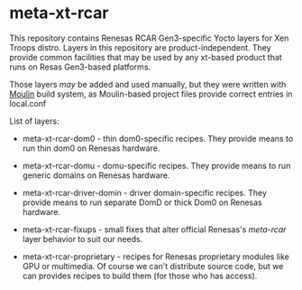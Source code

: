 # meta-xt-rcar #

This repository contains Renesas RCAR Gen3-specific Yocto layers for
Xen Troops distro. Layers in this repository are
product-independent. They provide common facilities that may be used
by any xt-based product that runs on Resas Gen3-based platforms.

Those layers *may* be added and used manually, but they were written
with [Moulin](https://moulin.readthedocs.io/en/latest/) build system,
as Moulin-based project files provide correct entries in local.conf

List of layers:

* meta-xt-rcar-dom0 - thin dom0-specific recipes. They provide means
  to run thin dom0 on Renesas hardware.

* meta-xt-rcar-domu - domu-specific recipes. They provide means
  to run generic domains on Renesas hardware.

* meta-xt-rcar-driver-domin - driver domain-specific recipes. They
  provide means to run separate DomD or thick Dom0 on Renesas
  hardware.

* meta-xt-rcar-fixups - small fixes that alter official Renesas's
  *meta-rcar* layer behavior to suit our needs. 

* meta-xt-rcar-proprietary - recipes for Renesas proprietary modules
  like GPU or multimedia. Of course we can't distribute source code,
  but we can provides recipes to build them (for those who has
  access).
